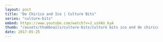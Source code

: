 ```yaml
---
layout: post
title: "De Chirico and Ico | Culture Bits"
series: "culture-bits"
embed: https://www.youtube.com/watch?v=J_usXAU_kyA
thumb: "/assets/thumbnails/culture-bits/culture bits ico and de chirico v4 final.png"
date: 2017-05-25
---
```

